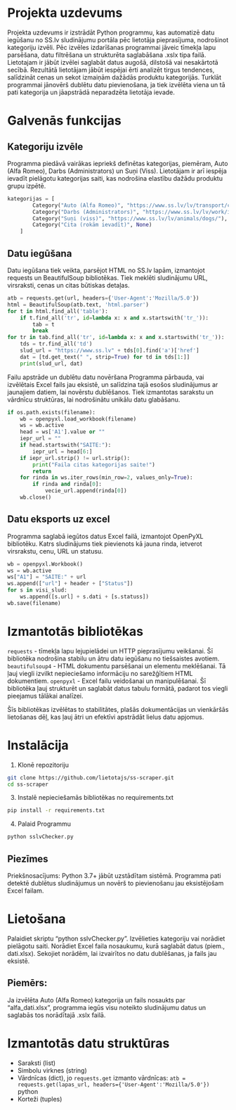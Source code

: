 # Projekta uzdevums

Projekta uzdevums ir izstrādāt Python programmu, kas automatizē datu iegūšanu no SS.lv sludinājumu portāla pēc lietotāja pieprasījuma, nodrošinot kategoriju izvēli. Pēc izvēles izdarīšanas programmai jāveic tīmekļa lapu parsēšana, datu filtrēšana un strukturēta saglabāšana .xslx tipa failā. Lietotajam ir jābūt izvēlei saglabāt datus augošā, dilstošā vai nesakārtotā secībā. Rezultātā lietotājam jābūt iespējai ērti analizēt tirgus tendences, salīdzināt cenas un sekot izmaiņām dažādās produktu kategorijās. Turklāt programmai jānovērš dublētu datu pievienošana, ja tiek izvēlēta viena un tā pati kategorija un jāapstrādā neparadzēta lietotāja ievade.

# Galvenās funkcijas
## Kategoriju izvēle

Programma piedāvā vairākas iepriekš definētas kategorijas, piemēram, Auto (Alfa Romeo), Darbs (Administrators) un Suņi (Viss). 
Lietotājam ir arī iespēja ievadīt pielāgotu kategorijas saiti, kas nodrošina elastību dažādu produktu grupu izpētē.

``` python
kategorijas = [
        Category("Auto (Alfa Romeo)", "https://www.ss.lv/lv/transport/cars/alfa-romeo/"),
        Category("Darbs (Administrators)", "https://www.ss.lv/lv/work/internet-services/administration/"),
        Category("Suņi (viss)", "https://www.ss.lv/lv/animals/dogs/"),
        Category("Cita (rokām ievadīt)", None)
    ]
```

## Datu iegūšana
Datu iegūšana tiek veikta, parsējot HTML no SS.lv lapām, izmantojot requests un BeautifulSoup bibliotēkas. Tiek meklēti sludinājumu URL, virsraksti, cenas un citas būtiskas detaļas.
``` python
atb = requests.get(url, headers={'User-Agent':'Mozilla/5.0'})
html = BeautifulSoup(atb.text, 'html.parser')
for t in html.find_all('table'):
    if t.find_all('tr', id=lambda x: x and x.startswith('tr_')):
        tab = t
        break
for tr in tab.find_all('tr', id=lambda x: x and x.startswith('tr_')):
    tds = tr.find_all('td')
    slud_url = "https://www.ss.lv" + tds[0].find('a')['href']
    dat = [td.get_text(" ", strip=True) for td in tds[1:]]
    print(slud_url, dat)
```

Failu apstrāde un dublētu datu novēršana
Programma pārbauda, vai izvēlētais Excel fails jau eksistē, un salīdzina tajā esošos sludinājumus ar jaunajiem datiem, lai novērstu dublēšanos. Tiek izmantotas sarakstu un vārdnīcu struktūras, lai nodrošinātu unikālu datu glabāšanu.
``` python
if os.path.exists(filename):
    wb = openpyxl.load_workbook(filename)
    ws = wb.active
    head = ws['A1'].value or ""
    iepr_url = ""
    if head.startswith("SAITE:"):
        iepr_url = head[6:]
    if iepr_url.strip() != url.strip():
        print("Faila citas kategorijas saite!")
        return
    for rinda in ws.iter_rows(min_row=2, values_only=True):
        if rinda and rinda[0]:
            vecie_url.append(rinda[0])
    wb.close()
```

## Datu eksports uz excel
Programma saglabā iegūtos datus Excel failā, izmantojot OpenPyXL bibliotēku. Katrs sludinājums tiek pievienots kā jauna rinda, ietverot virsrakstu, cenu, URL un statusu.
``` python
wb = openpyxl.Workbook()
ws = wb.active
ws["A1"] = "SAITE:" + url
ws.append(["url"] + header + ["Status"])
for s in visi_slud:
    ws.append([s.url] + s.dati + [s.statuss])
wb.save(filename)
```

# Izmantotās bibliotēkas

```requests``` - tīmekļa lapu lejupielādei un HTTP pieprasījumu veikšanai. Šī bibliotēka nodrošina stabilu un ātru datu iegūšanu no tiešsaistes avotiem.
```beautifulsoup4``` - HTML dokumentu parsēšanai un elementu meklēšanai. Tā ļauj viegli izvilkt nepieciešamo informāciju no sarežģītiem HTML dokumentiem.
```openpyxl``` - Excel failu veidošanai un manipulēšanai. Šī bibliotēka ļauj strukturēt un saglabāt datus tabulu formātā, padarot tos viegli pieejamus tālākai analīzei.

Šīs bibliotēkas izvēlētas to stabilitātes, plašās dokumentācijas un vienkāršās lietošanas dēļ, kas ļauj ātri un efektīvi apstrādāt lielus datu apjomus.

# Instalācija
1. Klonē repozitoriju
``` bash
git clone https://github.com/lietotajs/ss-scraper.git
cd ss-scraper
```

3. Instalē nepieciešamās bibliotēkas no requirements.txt
``` bash
pip install -r requirements.txt
```
4. Palaid Programmu
``` bash
python sslvChecker.py
```

## Piezīmes
Priekšnosacījums: Python 3.7+ jābūt uzstādītam sistēmā.
Programma pati detektē dublētus sludinājumus un novērš to pievienošanu jau eksistējošam Excel failam.

# Lietošana

Palaidiet skriptu “python sslvChecker.py”.
Izvēlieties kategoriju vai norādiet pielāgotu saiti.
Norādiet Excel faila nosaukumu, kurā saglabāt datus (piem., dati.xlsx).
Sekojiet norādēm, lai izvairītos no datu dublēšanas, ja fails jau eksistē.

## Piemērs:
Ja izvēlēta Auto (Alfa Romeo) kategorija un fails nosaukts par “alfa_dati.xlsx”, programma iegūs visu noteikto sludinājumu datus un saglabās tos norādītajā .xslx failā.

# Izmantotās datu struktūras
* Saraksti (list)
* Simbolu virknes (string)
* Vārdnīcas (dict), jo ```requests.get``` izmanto vārdnīcas: ```atb = requests.get(lapas_url, headers={'User-Agent':'Mozilla/5.0'})``` python
* Korteži (tuples)

